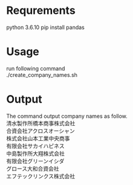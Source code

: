# Requrements
python 3.6.10
pip install pandas

# Usage
  run following command  
  ./create_company_names.sh  

# Output
  The command output company names as follow.  
  清水製作所橋本商事株式会社  
  合資会社アクロスオーシャン  
  株式会社山本工業中央商事  
  有限会社サカイハピネス  
  中島製作所大翔株式会社  
  有限会社グリーンイシダ  
  グロース大和合資会社  
  エフテックリンクス株式会社  

